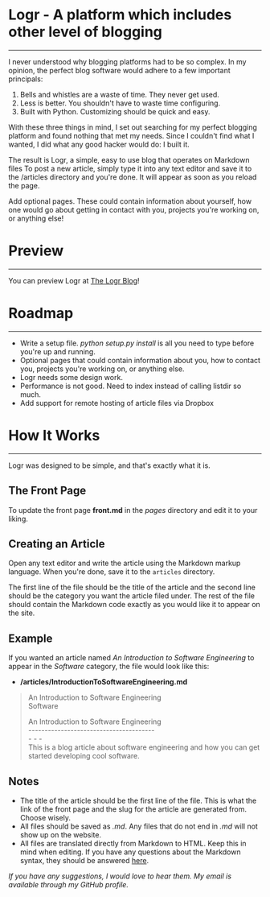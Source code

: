 Logr - A platform which includes other level of blogging
====
 - - -

I never understood why blogging platforms had to be so complex. In my opinion,
the perfect blog software would adhere to a few important principals:

1. Bells and whistles are a waste of time. They never get used.
2. Less is better. You shouldn't have to waste time configuring.
3. Built with Python. Customizing should be quick and easy.

With these three things in mind, I set out searching for my perfect blogging
platform and found nothing that met my needs. Since I couldn't find what I 
wanted, I did what any good hacker would do: I built it.

The result is Logr, a simple, easy to use blog that operates on Markdown files
To post a new article, simply type it into any text editor and save it to the 
/articles directory and you're done. It will appear as soon as you reload the
page.

Add optional pages. These could contain information about yourself, how one
would go about getting in contact with you, projects you're working on, or
anything else!

Preview
=======
 - - -

You can preview Logr at [The Logr Blog](http://brewerhimself.github.com/Logr)!

Roadmap
=======
 - - - 

- Write a setup file. _python setup.py install_ is all you need to type before
  you're up and running.
- Optional pages that could contain information about you, how to contact you,
  projects you're working on, or anything else.
- Logr needs some design work.
- Performance is not good. Need to index instead of calling listdir so much.
- Add support for remote hosting of article files via Dropbox

How It Works
============
 - - -

Logr was designed to be simple, and that's exactly what it is.

The Front Page
--------------

To update the front page  **front.md** in the _pages_ directory and edit it to 
your liking.

Creating an Article
-------------------

Open any text editor and write the article using the Markdown markup language.
When you're done, save it to the `articles` directory.

The first line of the file should be the title of the article and the second 
line should be the category you want the article filed under. The rest of the
file should contain the Markdown code exactly as you would like it to appear
on the site.

Example
-------

If you wanted an article named _An Introduction to Software Engineering_ to
appear in the _Software_ category, the file would look like this:

 - **/articles/IntroductionToSoftwareEngineering.md**  
 
 > An Introduction to Software Engineering  
 > Software  
 >   
 > An Introduction to Software Engineering  
 > \---------------------------------------  
 > \- - -  
 > This is a blog article about software engineering and how you can get  
 > started developing cool software.  

Notes
-----

 - The title of the article should be the first line of the file. This is what 
   the link of the front page and the slug for the article are generated from. 
   Choose wisely.
 - All files should be saved as _<filename>.md_. Any files that do not end in
   _.md_ will not show up on the website.
 - All files are translated directly from Markdown to HTML. Keep this in mind 
   when editing. If you have any questions about the Markdown syntax, they 
   should be answered [here](http://daringfireball.net/projects/markdown/).

_If you have any suggestions, I would love to hear them. My email is available
through my GitHub profile._
